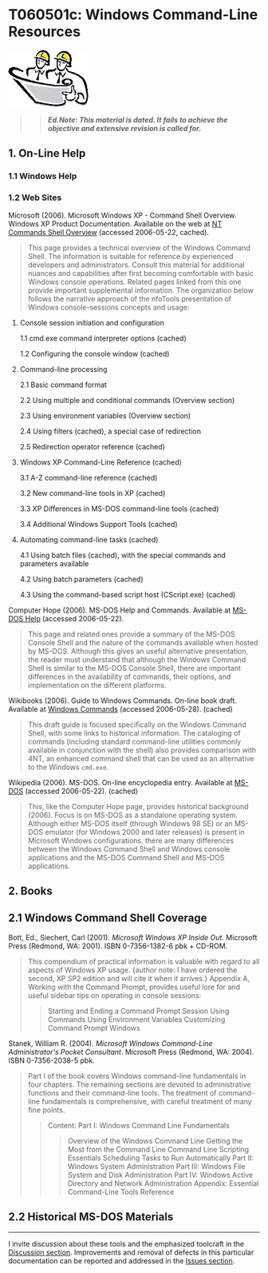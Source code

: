 <!-- T060501c.md 0.0.28             UTF-8                          2021-09-06
     ----1----|----2----|----3----|----4----|----5----|----6----|----7----|--*

                     WINDOWS CMD COMMAND-LIHE OPERATION
     -->

# T060501c: Windows Command-Line Resources

![Hard Hat Area](../../images/hardhat-logo.gif)

>> ***Ed.Note: This material is dated. It fails to achieve the objective
and extensive revision is called for.***

## 1. On-Line Help

### 1.1 Windows Help

### 1.2 Web Sites

Microsoft (2006).  Microsoft Windows XP - Command Shell Overview.  Windows XP
Product Documentation.  Available on the web at [NT Commands Shell Overview](http://www.microsoft.com/resources/documentation/windows/xp/all/proddocs/en-us/ntcmds_shelloverview.mspx)
(accessed 2006-05-22, cached).
> This page provides a technical overview of the Windows Command Shell.  The
information is suitable for reference by experienced developers and
administrators.  Consult this material for additional nuances and capabilities
after first becoming comfortable with basic Windows console operations.
Related pages linked from this one provide important supplemental information.
The organization below follows the narrative approach of the nfoTools
presentation of Windows console-sessions concepts and usage:

1. Console session initiation and configuration

    1.1 cmd.exe command interpreter options (cached)

    1.2 Configuring the console window (cached)

2. Command-line processing

    2.1 Basic command format

    2.2 Using multiple and conditional commands (Overview section)

    2.3 Using environment variables (Overview section)

    2.4 Using filters (cached), a special case of redirection

    2.5 Redirection operator reference (cached)

3. Windows XP Command-Line Reference (cached)

    3.1 A-Z command-line reference (cached)

    3.2 New command-line tools in XP (cached)

    3.3 XP Differences in MS-DOS command-line tools (cached)

    3.4 Additional Windows Support Tools (cached)

4. Automating command-line tasks (cached)

    4.1 Using batch files (cached), with the special commands and parameters
    available

    4.2 Using batch parameters (cached)

    4.3 Using the command-based script host (CScript.exe) (cached)

Computer Hope (2006).  MS-DOS Help and Commands.  Available at [MS-DOS Help](http://www.computerhope.com/msdos.htm)
(accessed 2006-05-22).
> This page and related ones provide a summary of the MS-DOS Console Shell and
the nature of the commands available when hosted by MS-DOS.  Although this
gives an useful alternative presentation, the reader must understand that
although the Windows Command Shell is similar to the MS-DOS Console Shell,
there are important differences in the availability of commands, their
options, and implementation on the different platforms.

Wikibooks (2006).  Guide to Windows Commands.  On-line book draft.  Available
at [Windows Commands](http://en.wikibooks.org/wiki/Guide_to_Windows_commands)
(accessed 2006-05-28).  (cached)
> This draft guide is focused specifically on the Windows Command Shell, with
some links to historical information.  The cataloging of commands (including
standard command-line utilities commonly available in conjunction with the
shell) also provides comparison with 4NT, an enhanced command shell that can
be used as an alternative to the Windows `cmd.exe`.

Wikipedia (2006). MS-DOS.  On-line encyclopedia entry.  Available at
[MS-DOS](http://en.wikipedia.org/wiki/MS-DOS) (accessed 2006-05-22).  (cached)
> This, like the Computer Hope page, provides historical background (2006).
Focus is on MS-DOS as a standalone operating system.  Although either MS-DOS
itself (through Windows 98 SE) or an MS-DOS emulator (for Windows 2000 and
later releases) is present in Microsoft Windows configurations, there are
many differences between the Windows Command Shell and Windows console
applications and the MS-DOS Command Shell and MS-DOS applications.

## 2. Books

## 2.1 Windows Command Shell Coverage

Bott, Ed., Siechert, Carl (2001). *Microsoft Windows XP Inside Out.*
Microsoft Press (Redmond, WA: 2001).  ISBN 0-7356-1382-6 pbk + CD-ROM.
> This compendium of practical information is valuable with regard to all
aspects of Windows XP usage. {author note: I have ordered the second, XP SP2
edition and will cite it when it arrives.} Appendix A, Working with the
Command Prompt, provides useful lore for and useful sidebar tips on operating
in console sessions:
> > Starting and Ending a Command Prompt Session
> > Using Commands
> > Using Environment Variables
> > Customizing Command Prompt Windows

Stanek, William R. (2004).  *Microsoft Windows Command-Line Administrator's
Pocket Consultant*.  Microsoft Press (Redmond, WA: 2004).  ISBN 0-7356-2038-5
pbk.
> Part I of the book covers Windows command-line fundamentals in four
chapters.  The remaining sections are devoted to administrative functions and
their command-line tools.  The treatment of command-line fundamentals is
comprehensive, with careful treatment of many fine points.
> > Content:
> > Part I: Windows Command Line Fundamentals
> > > Overview of the Windows Command Line
> > > Getting the Most from the Command Line
> > > Command Line Scripting Essentials
> > > Scheduling Tasks to Run Automatically
> > Part II: Windows System Administration
> > Part III: Windows File System and Disk Administration
> > Part IV: Windows Active Directory and Network Administration
> > Appendix: Essential Command-Line Tools Reference

## 2.2 Historical MS-DOS Materials

----

I invite discussion about these tools and the emphasized toolcraft in the
[Discussion section](https://github.com/orcmid/nfoTools/discussions).
Improvements and removal of defects in this particular documentation can be
reported and addressed in the
[Issues section](https://github.com/orcmid/nfoTools/issues).

<!-- ----1----|----2----|----3----|----4----|----5----|----6----|----7----|--*

     0.0.28 2021-09-06T17:53Z Another attempt to have nesting entries work
     0.0.27 2021-09-06T04:06Z Draft Trial Formatting Check
     0.0.26 2021-09-06T00:32Z Initial Transposition of nfoWare.com t060501c
            Windows Console Session Resources
     0.0.25 2006-05-28T00:56Z Orovide Basic Material for Review - t060501c.htm
     0.0.0 2006-05-20T20:57Z Create Initial Placeholder - t060501c.htm

               *** end of docs/tools/T060501/index.md ***
     -->
